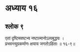 # अध्याय १६

## श्लोक ९

एतां दृष्टिमवष्टभ्य नष्टात्मानोऽल्पबुद्धयः ।<br>प्रभवन्त्युग्रकर्माणः क्षयाय जगतोऽहिताः ॥ १६-९॥<br><br>

